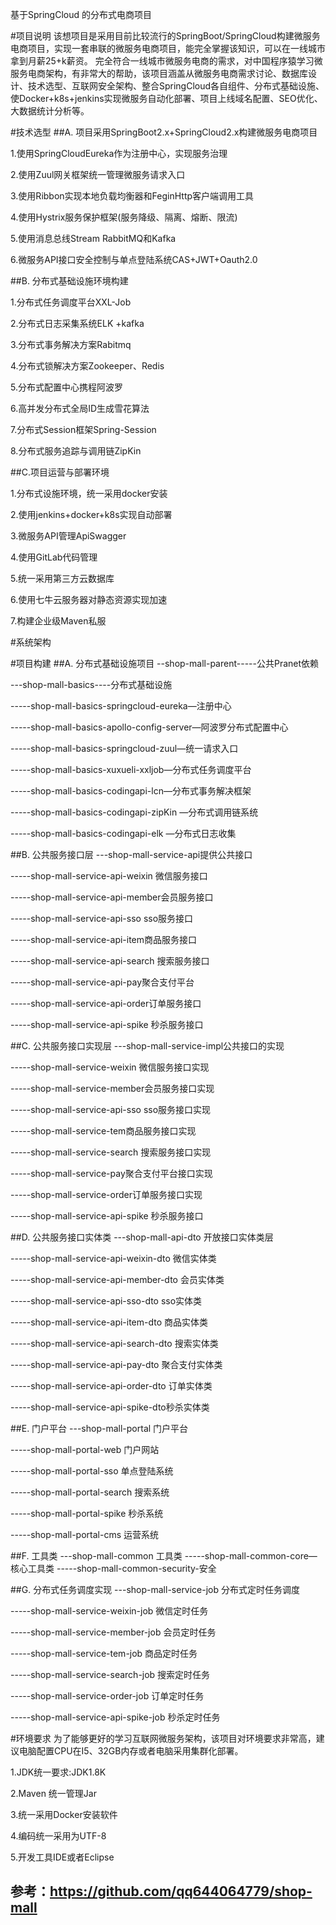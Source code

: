 基于SpringCloud 的分布式电商项目

#项目说明
该想项目是采用目前比较流行的SpringBoot/SpringCloud构建微服务电商项目，实现一套串联的微服务电商项目，能完全掌握该知识，可以在一线城市拿到月薪25+k薪资。
完全符合一线城市微服务电商的需求，对中国程序猿学习微服务电商架构，有非常大的帮助，该项目涵盖从微服务电商需求讨论、数据库设计、技术选型、互联网安全架构、整合SpringCloud各自组件、分布式基础设施、使Docker+k8s+jenkins实现微服务自动化部署、项目上线域名配置、SEO优化、大数据统计分析等。

#技术选型
##A. 项目采用SpringBoot2.x+SpringCloud2.x构建微服务电商项目

1.使用SpringCloudEureka作为注册中心，实现服务治理

2.使用Zuul网关框架统一管理微服务请求入口

3.使用Ribbon实现本地负载均衡器和FeginHttp客户端调用工具

4.使用Hystrix服务保护框架(服务降级、隔离、熔断、限流)

5.使用消息总线Stream RabbitMQ和Kafka

6.微服务API接口安全控制与单点登陆系统CAS+JWT+Oauth2.0

##B. 分布式基础设施环境构建

1.分布式任务调度平台XXL-Job

2.分布式日志采集系统ELK +kafka

3.分布式事务解决方案Rabitmq

4.分布式锁解决方案Zookeeper、Redis

5.分布式配置中心携程阿波罗

6.高并发分布式全局ID生成雪花算法

7.分布式Session框架Spring-Session

8.分布式服务追踪与调用链ZipKin

##C.项目运营与部署环境

1.分布式设施环境，统一采用docker安装

2.使用jenkins+docker+k8s实现自动部署

3.微服务API管理ApiSwagger

4.使用GitLab代码管理

5.统一采用第三方云数据库

6.使用七牛云服务器对静态资源实现加速

7.构建企业级Maven私服

#系统架构

#项目构建
##A. 分布式基础设施项目
--shop-mall-parent-----公共Pranet依赖

---shop-mall-basics----分布式基础设施

-----shop-mall-basics-springcloud-eureka—注册中心

-----shop-mall-basics-apollo-config-server—阿波罗分布式配置中心

-----shop-mall-basics-springcloud-zuul—统一请求入口

-----shop-mall-basics-xuxueli-xxljob—分布式任务调度平台

-----shop-mall-basics-codingapi-lcn—分布式事务解决框架

-----shop-mall-basics-codingapi-zipKin —分布式调用链系统

-----shop-mall-basics-codingapi-elk —分布式日志收集


##B. 公共服务接口层
---shop-mall-service-api提供公共接口

-----shop-mall-service-api-weixin 微信服务接口

-----shop-mall-service-api-member会员服务接口

-----shop-mall-service-api-sso sso服务接口

-----shop-mall-service-api-item商品服务接口

-----shop-mall-service-api-search 搜索服务接口

-----shop-mall-service-api-pay聚合支付平台

-----shop-mall-service-api-order订单服务接口

-----shop-mall-service-api-spike 秒杀服务接口

##C. 公共服务接口实现层
---shop-mall-service-impl公共接口的实现

-----shop-mall-service-weixin 微信服务接口实现

-----shop-mall-service-member会员服务接口实现

-----shop-mall-service-api-sso sso服务接口实现

-----shop-mall-service-tem商品服务接口实现

-----shop-mall-service-search 搜索服务接口实现

-----shop-mall-service-pay聚合支付平台接口实现

-----shop-mall-service-order订单服务接口实现

-----shop-mall-service-api-spike 秒杀服务接口

##D. 公共服务接口实体类
---shop-mall-api-dto 开放接口实体类层

-----shop-mall-service-api-weixin-dto 微信实体类

-----shop-mall-service-api-member-dto 会员实体类

-----shop-mall-service-api-sso-dto sso实体类

-----shop-mall-service-api-item-dto 商品实体类

-----shop-mall-service-api-search-dto 搜索实体类

-----shop-mall-service-api-pay-dto 聚合支付实体类

-----shop-mall-service-api-order-dto 订单实体类

-----shop-mall-service-api-spike-dto秒杀实体类

##E. 门户平台
---shop-mall-portal 门户平台

-----shop-mall-portal-web 门户网站

-----shop-mall-portal-sso 单点登陆系统

-----shop-mall-portal-search 搜索系统

-----shop-mall-portal-spike 秒杀系统

-----shop-mall-portal-cms 运营系统

##F. 工具类
---shop-mall-common 工具类
-----shop-mall-common-core—核心工具类
-----shop-mall-common-security-安全

##G. 分布式任务调度实现
---shop-mall-service-job 分布式定时任务调度

-----shop-mall-service-weixin-job 微信定时任务

-----shop-mall-service-member-job 会员定时任务

-----shop-mall-service-tem-job 商品定时任务

-----shop-mall-service-search-job 搜索定时任务

-----shop-mall-service-order-job 订单定时任务

-----shop-mall-service-api-spike-job 秒杀定时任务

#环境要求
为了能够更好的学习互联网微服务架构，该项目对环境要求非常高，建议电脑配置CPU在I5、32GB内存或者电脑采用集群化部署。

1.JDK统一要求:JDK1.8K

2.Maven 统一管理Jar

3.统一采用Docker安装软件

4.编码统一采用为UTF-8

5.开发工具IDE或者Eclipse


## 参考：https://github.com/qq644064779/shop-mall